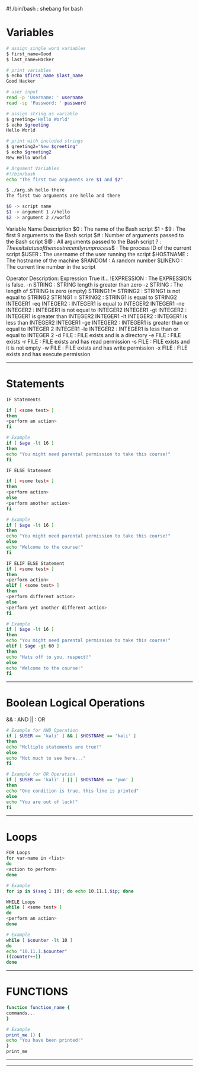 #! /bin/bash : shebang for bash

# Variables
```sh
# assign single word variables
$ first_name=Good
$ last_name=Hacker

# print variables
$ echo $first_name $last_name
Good Hacker

# user input
read -p 'Username: ' username
read -sp 'Password: ' password

# assign string as variable
$ greeting='Hello World'
$ echo $greeting
Hello World

# print with included strings
$ greeting2="New $greeting"
$ echo $greeting2
New Hello World

# Argument Variables
#!/bin/bash
echo "The first two arguments are $1 and $2"

$ ./arg.sh hello there
The first two arguments are hello and there

$0 -> script name
$1 -> argument 1 //hello
$2 -> argument 2 //world
```


Variable Name Description
$0 : The name of the Bash script
$1 - $9 : The first 9 arguments to the Bash script
$# : Number of arguments passed to the Bash script
$@ : All arguments passed to the Bash script
$? : The exit status of the most recently run process
\$$ : The process ID of the current script
$USER : The username of the user running the script
$HOSTNAME : The hostname of the machine
$RANDOM : A random number
$LINENO : The current line number in the script


Operator Description: Expression True if…
!EXPRESSION : The EXPRESSION is false.
-n STRING : STRING length is greater than zero
-z STRING : The length of STRING is zero (empty)
STRING1 != STRING2 : STRING1 is not equal to STRING2
STRING1 = STRING2 : STRING1 is equal to STRING2
INTEGER1 -eq INTEGER2 : INTEGER1 is equal to INTEGER2
INTEGER1 -ne INTEGER2 : INTEGER1 is not equal to INTEGER2
INTEGER1 -gt INTEGER2 : INTEGER1 is greater than INTEGER2
INTEGER1 -lt INTEGER2 : INTEGER1 is less than INTEGER2
INTEGER1 -ge INTEGER2 : INTEGER1 is greater than or equal to INTEGER 2
INTEGER1 -le INTEGER2 : INTEGER1 is less than or equal to INTEGER 2
-d FILE : FILE exists and is a directory
-e FILE : FILE exists
-r FILE : FILE exists and has read permission
-s FILE : FILE exists and it is not empty
-w FILE : FILE exists and has write permission
-x FILE : FILE exists and has execute permission

---
# Statements
```sh
IF Statements

if [ <some test> ]
then
<perform an action>
fi

# Example
if [ $age -lt 16 ]
then
echo "You might need parental permission to take this course!"
fi
```

```sh
IF ELSE Statement

if [ <some test> ]
then
<perform action>
else
<perform another action>
fi

# Example
if [ $age -lt 16 ]
then
echo "You might need parental permission to take this course!"
else
echo "Welcome to the course!"
fi
```

```sh
IF ELIF ELSE Statement
if [ <some test> ]
then
<perform action>
elif [ <some test> ]
then
<perform different action>
else
<perform yet another different action>
fi

# Example
if [ $age -lt 16 ]
then
echo "You might need parental permission to take this course!"
elif [ $age -gt 60 ]
then
echo "Hats off to you, respect!"
else
echo "Welcome to the course!"
fi
```

---
# Boolean Logical Operations

&& : AND
|| : OR

```sh
# Example for AND Operation
if [ $USER == 'kali' ] && [ $HOSTNAME == 'kali' ]
then
echo "Multiple statements are true!"
else
echo "Not much to see here..."
fi
```

```sh
# Example for OR Operation
if [ $USER == 'kali' ] || [ $HOSTNAME == 'pwn' ]
then
echo "One condition is true, this line is printed"
else
echo "You are out of luck!"
fi
```
---
# Loops

```sh
FOR Loops
for var-name in <list>
do
<action to perform>
done

# Example
for ip in $(seq 1 10); do echo 10.11.1.$ip; done
```

```sh
WHILE Loops
while [ <some test> ]
do
<perform an action>
done

# Example
while [ $counter -lt 10 ]
do
echo "10.11.1.$counter"
((counter++))
done
```

---
# FUNCTIONS

```sh
function function_name {
commands...
}

# Example
print_me () {
echo "You have been printed!"
}
print_me
```

---

---

